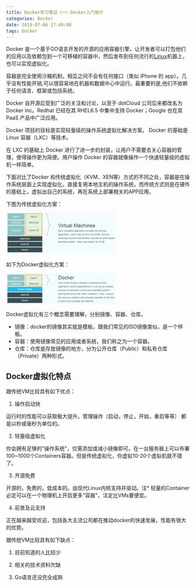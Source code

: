 ```yaml
---
title: Docker学习笔记（一）Docker入门简介
categories: Docker
date: 2019-07-06 17:49:08
tags: Docker
---
```


Docker 是一个基于GO语言开发的开源的应用容器引擎，让开发者可以打包他们的应用以及依赖包到一个可移植的容器中，然后发布到任何流行的[Linux](http://baike.baidu.com/view/1634.htm)机器上，也可以实现虚拟化。

容器是完全使用沙箱机制，相互之间不会有任何接口（类似 iPhone 的 app）。几乎没有性能开销,可以很容易地在机器和数据中心中运行。最重要的是,他们不依赖于任何语言、框架或包括系统。

Docker 自开源后受到广泛的关注和讨论，以至于 dotCloud 公司后来都改名为 Docker Inc。Redhat 已经在其 RHEL6.5 中集中支持 Docker；Google 也在其 PaaS 产品中广泛应用。

Docker 项目的目标是实现轻量级的操作系统虚拟化解决方案。 Docker 的基础是 Linux 容器（LXC）等技术。

在 LXC 的基础上 Docker 进行了进一步的封装，让用户不需要去关心容器的管理，使得操作更为简便。用户操作 Docker 的容器就像操作一个快速轻量级的虚拟机一样简单。

下面对比了Docker 和传统虚拟化（KVM、XEN等）方式的不同之处，容器是在操作系统层面上实现虚拟化，直接复用本地主机的操作系统，而传统方式则是在硬件的基础上，虚拟出自己的系统，再在系统上部署相关的APP应用。

下图为传统虚拟化方案：

![6-300x114.png](https://raw.githubusercontent.com/xhmily/imgbed/master/images/2019/07/07/c7fc0967984cda16932284cb51c0edc5.png)

如下为Docker虚拟化方案：

![7-300x85.png](https://raw.githubusercontent.com/xhmily/imgbed/master/images/2019/07/07/e8d60258be6b5bfb5780e5cf22959ff2.png)

Docker虚拟化有三个概念需要理解，分别镜像、容器、仓库。

- 镜像：docker的镜像其实就是模板，跟我们常见的ISO镜像类似，是一个样板。
- 容器：使用镜像常见的应用或者系统，我们称之为一个容器。
- 仓库：仓库是存放镜像的地方，分为公开仓库（Public）和私有仓库（Private）两种形式。

## Docker虚拟化特点

跟传统VM比较具有如下优点：

1)  操作启动快

运行时的性能可以获取极大提升，管理操作（启动，停止，开始，重启等等） 都是以秒或毫秒为单位的。

2)  轻量级虚拟化

你会拥有足够的"操作系统"，仅需添加或减小镜像即可。在一台服务器上可以布署100~1000个Containers容器。但是传统虚拟化，你虚拟10-20个虚拟机就不错了。

3)  开源免费

开源的，免费的，低成本的。由现代Linux内核支持并驱动。注* 轻量的Container必定可以在一个物理机上开启更多"容器"，注定比VMs要便宜。

4)  前景及云支持

正在越来越受欢迎，包括各大主流公司都在推动docker的快速发展，性能有很大的优势。

跟传统VM比较具有如下缺点：

1)  目前知道的人比较少

2)  相关的技术资料欠缺

3)  Go语言还没完全成熟